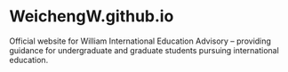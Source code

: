 # WeichengW.github.io
Official website for William International Education Advisory – providing guidance for undergraduate and graduate students pursuing international education.
